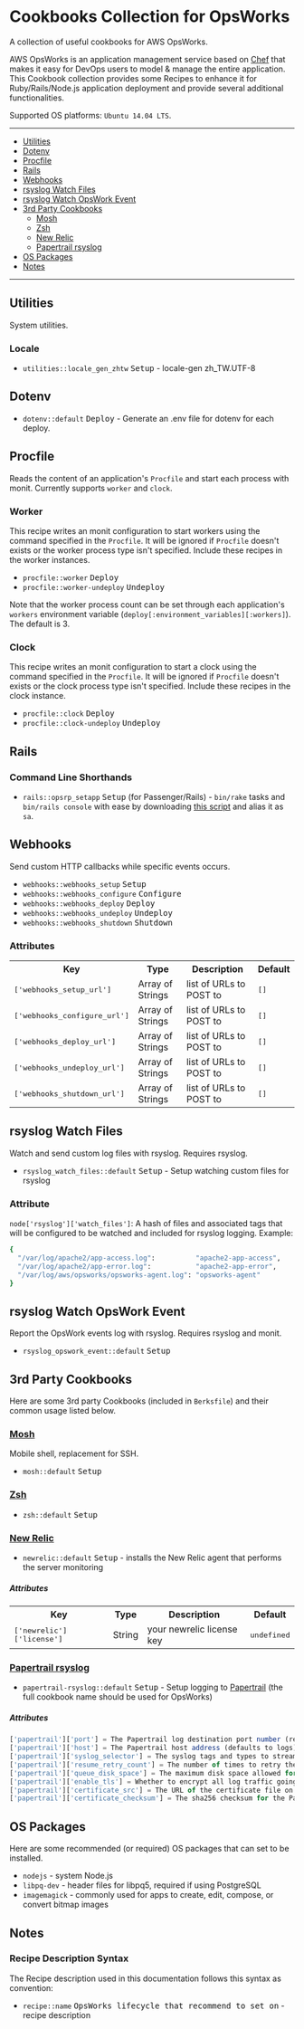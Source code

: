 Cookbooks Collection for OpsWorks
=================================

A collection of useful cookbooks for AWS OpsWorks.

AWS OpsWorks is an application management service based on [Chef](https://www.chef.io/) that makes it easy for DevOps users to model & manage the entire application. This Cookbook collection provides some Recipes to enhance it for Ruby/Rails/Node.js application deployment and provide several additional functionalities.

Supported OS platforms: `Ubuntu 14.04 LTS`.

---

 - [Utilities](#utilities)
 - [Dotenv](#dotenv)
 - [Procfile](#procfile)
 - [Rails](#rails)
 - [Webhooks](#webhooks)
 - [rsyslog Watch Files](#rsyslog-watch-files)
 - [rsyslog Watch OpsWork Event](#rsyslog-watch-opswork-event)
 - [3rd Party Cookbooks](#3rd-party-cookbooks)
   - [Mosh](#mosh)
   - [Zsh](#zsh)
   - [New Relic](#new-relic)
   - [Papertrail rsyslog](#papertrail-rsyslog)
 - [OS Packages](#os-packages)
 - [Notes](#notes)

---


## Utilities

System utilities.

### Locale

- `utilities::locale_gen_zhtw` <kbd>Setup</kbd> - locale-gen zh_TW.UTF-8

## Dotenv

 - `dotenv::default` <kbd>Deploy</kbd> - Generate an .env file for dotenv for each deploy.

## Procfile

Reads the content of an application's `Procfile` and start each process with monit. Currently supports
`worker` and `clock`.

### Worker

This recipe writes an monit configuration to start workers using the command specified in the `Procfile`. It will be ignored if `Procfile` doesn't exists or the worker process type isn't specified. Include these recipes in the worker instances.

 - `procfile::worker` <kbd>Deploy</kbd>
 - `procfile::worker-undeploy` <kbd>Undeploy</kbd>

Note that the worker process count can be set through each application's `workers` environment variable (`deploy[:environment_variables][:workers]`). The default is 3.

### Clock

This recipe writes an monit configuration to start a clock using the command specified in the `Procfile`. It will be ignored if `Procfile` doesn't exists or the clock process type isn't specified. Include these recipes in the clock instance.

 - `procfile::clock` <kbd>Deploy</kbd>
 - `procfile::clock-undeploy` <kbd>Undeploy</kbd>

## Rails

### Command Line Shorthands

 - `rails::opsrp_setapp` <kbd>Setup</kbd> (for Passenger/Rails) - `bin/rake` tasks and `bin/rails console` with ease by downloading [this script](https://gist.github.com/Neson/9ec46f825eebadf06615) and alias it as `sa`.

## Webhooks

Send custom HTTP callbacks while specific events occurs.

 - `webhooks::webhooks_setup` <kbd>Setup</kbd>
 - `webhooks::webhooks_configure` <kbd>Configure</kbd>
 - `webhooks::webhooks_deploy` <kbd>Deploy</kbd>
 - `webhooks::webhooks_undeploy` <kbd>Undeploy</kbd>
 - `webhooks::webhooks_shutdown` <kbd>Shutdown</kbd>

### Attributes

<table>
  <tr>
    <th>Key</th>
    <th>Type</th>
    <th>Description</th>
    <th>Default</th>
  </tr>
  <tr>
    <td><tt>['webhooks_setup_url']</tt></td>
    <td>Array of Strings</td>
    <td>list of URLs to POST to</td>
    <td><tt>[]</tt></td>
  </tr>
  <tr>
    <td><tt>['webhooks_configure_url']</tt></td>
    <td>Array of Strings</td>
    <td>list of URLs to POST to</td>
    <td><tt>[]</tt></td>
  </tr>
  <tr>
    <td><tt>['webhooks_deploy_url']</tt></td>
    <td>Array of Strings</td>
    <td>list of URLs to POST to</td>
    <td><tt>[]</tt></td>
  </tr>
  <tr>
    <td><tt>['webhooks_undeploy_url']</tt></td>
    <td>Array of Strings</td>
    <td>list of URLs to POST to</td>
    <td><tt>[]</tt></td>
  </tr>
  <tr>
    <td><tt>['webhooks_shutdown_url']</tt></td>
    <td>Array of Strings</td>
    <td>list of URLs to POST to</td>
    <td><tt>[]</tt></td>
  </tr>
</table>

## rsyslog Watch Files

Watch and send custom log files with rsyslog. Requires rsyslog.

 - `rsyslog_watch_files::default` <kbd>Setup</kbd> - Setup watching custom files for rsyslog

### Attribute

`node['rsyslog']['watch_files']`: A hash of files and associated tags that will be configured to be watched and included for rsyslog logging. Example:

```ruby
{
  "/var/log/apache2/app-access.log":          "apache2-app-access",
  "/var/log/apache2/app-error.log":           "apache2-app-error",
  "/var/log/aws/opsworks/opsworks-agent.log": "opsworks-agent"
}
```

## rsyslog Watch OpsWork Event

Report the OpsWork events log with rsyslog. Requires rsyslog and monit.

 - `rsyslog_opswork_event::default` <kbd>Setup</kbd>


3rd Party Cookbooks
-------------------

Here are some 3rd party Cookbooks (included in `Berksfile`) and their common usage listed below.

### [Mosh](https://supermarket.chef.io/cookbooks/mosh)

Mobile shell, replacement for SSH.

 - `mosh::default` <kbd>Setup</kbd>

### [Zsh](https://supermarket.chef.io/cookbooks/zsh)

 - `zsh::default` <kbd>Setup</kbd>

### [New Relic](https://supermarket.chef.io/cookbooks/newrelic)

 - `newrelic::default` <kbd>Setup</kbd> - installs the New Relic agent that performs the server monitoring

##### Attributes

<table>
  <tr>
    <th>Key</th>
    <th>Type</th>
    <th>Description</th>
    <th>Default</th>
  </tr>
  <tr>
    <td><tt>['newrelic']['license']</tt></td>
    <td>String</td>
    <td>your newrelic license key</td>
    <td><tt>undefined</tt></td>
  </tr>
</table>

### [Papertrail rsyslog](https://supermarket.chef.io/cookbooks/papertrail-rsyslog)

 - `papertrail-rsyslog::default` <kbd>Setup</kbd> - Setup logging to [Papertrail](https://papertrailapp.com/) (the full cookbook name should be used for OpsWorks)

##### Attributes

```js
['papertrail']['port'] = The Papertrail log destination port number (required)
['papertrail']['host'] = The Papertrail host address (defaults to logs)
['papertrail']['syslog_selector'] = The syslog tags and types to stream into Papertrail (defaults to "*.*")
['papertrail']['resume_retry_count'] = The number of times to retry the sending of failed messages (defaults to unlimited)
['papertrail']['queue_disk_space'] = The maximum disk space allowed for queues (default to 100M)
['papertrail']['enable_tls'] = Whether to encrypt all log traffic going into Papertrail (default to True)
['papertrail']['certificate_src'] = The URL of the certificate file on the Papertrail server
['papertrail']['certificate_checksum'] = The sha256 checksum for the Papertrail certificate file
```


OS Packages
-----------

Here are some recommended (or required) OS packages that can set to be installed.

 - `nodejs` - system Node.js
 - `libpq-dev` - header files for libpq5, required if using PostgreSQL
 - `imagemagick` - commonly used for apps to create, edit, compose, or convert bitmap images


Notes
-----

### Recipe Description Syntax

The Recipe description used in this documentation follows this syntax as convention:

 - `recipe::name` <kbd>OpsWorks lifecycle that recommend to set on</kbd> - recipe description
